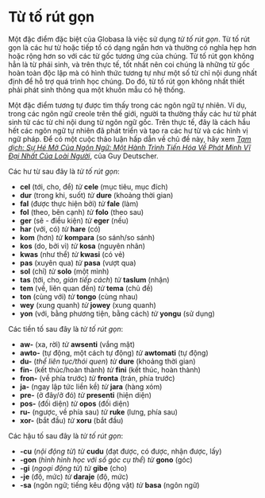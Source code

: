 <h1>Từ tố rút gọn</h1>
<p>
</p>
<p>Một đặc điểm đặc biệt của Globasa là việc sử dụng <em>từ tố rút gọn</em>. Từ tố rút gọn là các hư từ hoặc tiếp tố có
	dạng ngắn hơn và thường có nghĩa hẹp hơn hoặc rộng hơn so với các từ gốc tương ứng của chúng. Từ tố rút gọn không
	hẳn là từ phái sinh, và trên thực tế, tốt nhất nên coi chúng là những từ gốc hoàn toàn độc lập mà có hình thức tương
	tự như một số từ chỉ nội dung nhất định để hỗ trợ quá trình học chúng. Do đó, từ tố rút gọn không nhất thiết phải
	phát sinh thông qua một khuôn mẫu có hệ thống.</p>
<p>Một đặc điểm tương tự được tìm thấy trong các ngôn ngữ tự nhiên. Ví dụ, trong các ngôn ngữ creole trên thế giới,
	người ta thường thấy các hư từ phát sinh từ các từ chỉ nội dung từ ngôn ngữ gốc. Trên thực tế, đây là cách hầu hết
	các ngôn ngữ tự nhiên đã phát triển và tạo ra các hư từ và các hình vị ngữ pháp. Để có một cuộc thảo luận hấp dẫn về
	chủ đề này, hãy xem <a
		href="https://www.amazon.com/Unfolding-Language-Evolutionary-Mankinds-Invention/dp/0805080120/ref=sr_1_1"><em>Tạm
			dịch: Sự Hé Mở Của Ngôn Ngữ: Một Hành Trình Tiến Hóa Về Phát Minh Vĩ Đại Nhất Của Loài Người</em></a>, của
	Guy Deutscher.</p>
<p>Các hư từ sau đây là <em>từ tố rút gọn</em>:</p>
<ul>
	<li><strong>cel</strong> (tới, cho, để) <em>từ</em> <strong>cele</strong> (mục tiêu, mục đích)</li>
	<li><strong>dur</strong> (trong khi, suốt) <em>từ</em> <strong>dure</strong> (khoảng thời gian)</li>
	<li><strong>fal</strong> (được thực hiện bởi) <em>từ</em> <strong>fale</strong> (làm)</li>
	<li><strong>fol</strong> (theo, bên cạnh) <em>từ</em> <strong>folo</strong> (theo sau)</li>
	<li><strong>ger</strong> (sẽ - điều kiện) <em>từ</em> <strong>eger</strong> (nếu)</li>
	<li><strong>har</strong> (với, có) <em>từ</em> <strong>hare</strong> (có)</li>
	<li><strong>kom</strong> (hơn) <em>từ</em> <strong>kompara</strong> (so sánh/so sánh)</li>
	<li><strong>kos</strong> (do, bởi vì) <em>từ</em> <strong>kosa</strong> (nguyên nhân)</li>
	<li><strong>kwas</strong> (như thể) <em>từ</em> <strong>kwasi</strong> (có vẻ)</li>
	<li><strong>pas</strong> (xuyên qua) <em>từ</em> <strong>pasa</strong> (vượt qua)</li>
	<li><strong>sol</strong> (chỉ) <em>từ</em> <strong>solo</strong> (một mình)</li>
	<li><strong>tas</strong> (tới, cho, <em>gián tiếp cách</em>) <em>từ</em> <strong>taslum</strong> (nhận)</li>
	<li><strong>tem</strong> (về, liên quan đến) <em>từ</em> <strong>tema</strong> (chủ đề)</li>
	<li><strong>ton</strong> (cùng với) <em>từ</em> <strong>tongo</strong> (cùng nhau)</li>
	<li><strong>wey</strong> (xung quanh) <em>từ</em> <strong>jowey</strong> (xung quanh)</li>
	<li><strong>yon</strong> (với, bằng phương tiện, bằng cách) <em>từ</em> <strong>yongu</strong> (sử dụng)</li>
</ul>
<p>Các tiền tố sau đây là <em>từ tố rút gọn</em>:</p>
<ul>
	<li><strong>aw-</strong> (xa, rời) <em>từ</em> <strong>awsenti</strong> (vắng mặt)</li>
	<li><strong>awto-</strong> (tự động, một cách tự động) <em>từ</em> <strong>awtomati</strong> (tự động)</li>
	<li><strong>du-</strong> (<em>thể liên tục/thói quen</em>) <em>từ</em> <strong>dure</strong> (khoảng thời gian)</li>
	<li><strong>fin-</strong> (kết thúc/hoàn thành) <em>từ</em> <strong>fini</strong> (kết thúc, hoàn thành)</li>
	<li><strong>fron-</strong> (về phía trước) <em>từ</em> <strong>fronta</strong> (trán, phía trước)</li>
	<li><strong>ja-</strong> (ngay lập tức liền kề) <em>từ</em> <strong>jara</strong> (hàng xóm)</li>
	<li><strong>pre-</strong> (ở đây/ở đó) <em>từ</em> <strong>presenti</strong> (hiện diện)</li>
	<li><strong>pos-</strong> (đối diện) <em>từ</em> <strong>opos</strong> (đối diện)</li>
	<li><strong>ru-</strong> (ngược, về phía sau) <em>từ</em> <strong>ruke</strong> (lưng, phía sau)</li>
	<li><strong>xor-</strong> (bắt đầu) <em>từ</em> <strong>xoru</strong> (bắt đầu)</li>
</ul>
<p>Các hậu tố sau đây là <em>từ tố rút gọn</em>:</p>
<ul>
	<li><strong>-cu</strong> (<em>nội động từ</em>) <em>từ</em> <strong>cudu</strong> (đạt được, có được, nhận được,
		lấy) </li>
	<li><strong>-gon</strong> (<em>hình hình học với số góc cụ thể</em>) <em>từ</em>
		<strong>gono</strong> (góc)
	</li>
	<li><strong>-gi</strong> (<em>ngoại động từ</em>) <em>từ</em> <strong>gibe</strong> (cho)</li>
	<li><strong>-je</strong> (độ, mức) <em>từ</em> <strong>daraje</strong> (độ, mức)</li>
	<li><strong>-sa</strong> (ngôn ngữ; tiếng kêu động vật) <em>từ</em> <strong>basa</strong> (ngôn ngữ)</li>
</ul>
<p></p>
